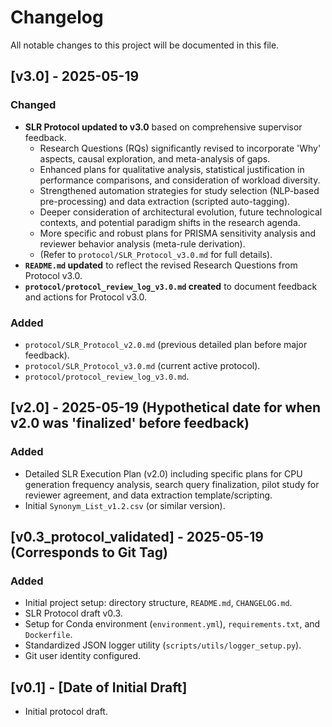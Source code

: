 # Changelog

All notable changes to this project will be documented in this file.

## [v3.0] - 2025-05-19

### Changed
- **SLR Protocol updated to v3.0** based on comprehensive supervisor feedback.
  - Research Questions (RQs) significantly revised to incorporate 'Why' aspects, causal exploration, and meta-analysis of gaps.
  - Enhanced plans for qualitative analysis, statistical justification in performance comparisons, and consideration of workload diversity.
  - Strengthened automation strategies for study selection (NLP-based pre-processing) and data extraction (scripted auto-tagging).
  - Deeper consideration of architectural evolution, future technological contexts, and potential paradigm shifts in the research agenda.
  - More specific and robust plans for PRISMA sensitivity analysis and reviewer behavior analysis (meta-rule derivation).
  - (Refer to `protocol/SLR_Protocol_v3.0.md` for full details).
- **`README.md` updated** to reflect the revised Research Questions from Protocol v3.0.
- **`protocol/protocol_review_log_v3.0.md` created** to document feedback and actions for Protocol v3.0.

### Added
- `protocol/SLR_Protocol_v2.0.md` (previous detailed plan before major feedback).
- `protocol/SLR_Protocol_v3.0.md` (current active protocol).
- `protocol/protocol_review_log_v3.0.md`.

## [v2.0] - 2025-05-19 (Hypothetical date for when v2.0 was 'finalized' before feedback)

### Added
- Detailed SLR Execution Plan (v2.0) including specific plans for CPU generation frequency analysis, search query finalization, pilot study for reviewer agreement, and data extraction template/scripting.
- Initial `Synonym_List_v1.2.csv` (or similar version).

## [v0.3_protocol_validated] - 2025-05-19 (Corresponds to Git Tag)

### Added
- Initial project setup: directory structure, `README.md`, `CHANGELOG.md`.
- SLR Protocol draft v0.3.
- Setup for Conda environment (`environment.yml`), `requirements.txt`, and `Dockerfile`.
- Standardized JSON logger utility (`scripts/utils/logger_setup.py`).
- Git user identity configured.

## [v0.1] - [Date of Initial Draft]
- Initial protocol draft.